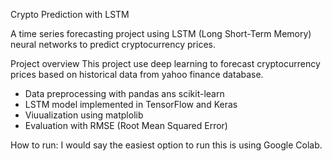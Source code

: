 Crypto Prediction with LSTM 

A time series forecasting project using LSTM (Long Short-Term Memory) neural networks to predict cryptocurrency prices. 

Project overview 
This project use deep learning to forecast cryptocurrency prices based on historical data from yahoo finance database. 
- Data preprocessing with pandas ans scikit-learn
- LSTM model implemented in TensorFlow and Keras
- Viuualization using matplolib
- Evaluation with RMSE (Root Mean Squared Error)

How to run: 
I would say the easiest option to run this is using Google Colab. 
